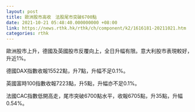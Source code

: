 ```yaml
---
layout: post
title: 歐洲股市高收　法股尾市突破6700點
date: 2021-10-21 05:48:40.000000000 +08:00
link: https://news.rthk.hk/rthk/ch/component/k2/1616181-20211021.htm
categories: rthk
---
```


歐洲股市上升，德國及英國股市反覆向上，全日升幅有限。意大利股市表現較好，升近1%。

德國DAX指數收報15522點，升7點，升幅不足0.1%。

英國富時100指數收報7223點，升5點，升幅亦不足0.1%。

法國CAC指數低開高走，尾市突破6700點水平，收報6705點，升35點，升幅0.54%。
